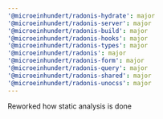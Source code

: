 ```yaml
---
'@microeinhundert/radonis-hydrate': major
'@microeinhundert/radonis-server': major
'@microeinhundert/radonis-build': major
'@microeinhundert/radonis-hooks': major
'@microeinhundert/radonis-types': major
'@microeinhundert/radonis': major
'@microeinhundert/radonis-form': major
'@microeinhundert/radonis-query': major
'@microeinhundert/radonis-shared': major
'@microeinhundert/radonis-unocss': major
---
```


Reworked how static analysis is done
